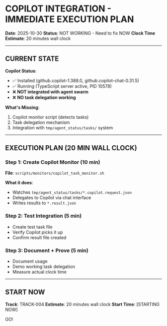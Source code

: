 # COPILOT INTEGRATION - IMMEDIATE EXECUTION PLAN

**Date**: 2025-10-30
**Status**: NOT WORKING - Need to fix NOW
**Clock Time Estimate**: 20 minutes wall clock

---

## CURRENT STATE

**Copilot Status**:
- ✅ Installed (github.copilot-1.388.0, github.copilot-chat-0.31.5)
- ✅ Running (TypeScript server active, PID 10578)
- ❌ **NOT integrated with agent swarm**
- ❌ **NO task delegation working**

**What's Missing**:
1. Copilot monitor script (detects tasks)
2. Task delegation mechanism
3. Integration with `tmp/agent_status/tasks/` system

---

## EXECUTION PLAN (20 MIN WALL CLOCK)

### Step 1: Create Copilot Monitor (10 min)
**File**: `scripts/monitors/copilot_task_monitor.sh`

**What it does**:
- Watches `tmp/agent_status/tasks/*.copilot.request.json`
- Delegates to Copilot via chat interface
- Writes results to `*.result.json`

### Step 2: Test Integration (5 min)
- Create test task file
- Verify Copilot picks it up
- Confirm result file created

### Step 3: Document + Prove (5 min)
- Document usage
- Demo working task delegation
- Measure actual clock time

---

## START NOW

**Track**: TRACK-004
**Estimate**: 20 minutes wall clock
**Start Time**: [STARTING NOW]

GO!
